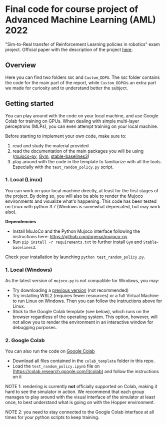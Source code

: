 # Final code for course project of Advanced Machine Learning (AML) 2022
"Sim-to-Real transfer of Reinforcement Learning policies in robotics" exam project.
Official paper with the description of the project [here](https://github.com/marcopra/RL-vision-based/blob/master/Learning%20from%20Pixels%20and%20Domain%20Randomization%20using%20SAC.pdf).

## Overview

Here you can find two folders `SAC` and `Custom_DDPG`. The `SAC` folder contains the code for the main part of the report, while `Custom_DDPG`is an extra part we made for curiosity and to understand better the subject. 



## Getting started

You can play around with the code on your local machine, and use Google Colab for training on GPUs. When dealing with simple multi-layer perceptrons (MLPs), you can even attempt training on your local machine.

Before starting to implement your own code, make sure to:
1. read and study the material provided
2. read the documentation of the main packages you will be using ([mujoco-py](https://github.com/openai/mujoco-py), [Gym](https://github.com/openai/gym), [stable-baselines3](https://stable-baselines3.readthedocs.io/en/master/index.html))
3. play around with the code in the template to familiarize with all the tools. Especially with the `test_random_policy.py` script.


### 1. Local (Linux)

You can work on your local machine directly, at least for the first stages of the project. By doing so, you will also be able to render the Mujoco environments and visualize what's happening. This code has been tested on Linux with python 3.7 (Windows is somewhat deprecated, but may work also).

**Dependencies**
- Install MuJoCo and the Python Mujoco interface following the instructions here: https://github.com/openai/mujoco-py
- Run `pip install -r requirements.txt` to further install `Gym` and `Stable-baselines3`.

Check your installation by launching `python test_random_policy.py`.


### 1. Local (Windows)
As the latest version of `mujoco-py` is not compatible for Windows, you may:
- Try downloading a [previous version](https://github.com/openai/mujoco-py/blob/9ea9bb000d6b8551b99f9aa440862e0c7f7b4191/) (not recommended)
- Try installing WSL2 (requires fewer resources) or a full Virtual Machine to run Linux on Windows. Then you can follow the instructions above for Linux.
- Stick to the Google Colab template (see below), which runs on the browser regardless of the operating system. This option, however, will not allow you to render the environment in an interactive window for debugging purposes.


### 2. Google Colab

You can also run the code on [Google Colab](https://colab.research.google.com/)

- Download all files contained in the `colab_template` folder in this repo.
- Load the `test_random_policy.ipynb` file on [https://colab.research.google.com/](colab) and follow the instructions on it

NOTE 1: rendering is currently **not** officially supported on Colab, making it hard to see the simulator in action. We recommend that each group manages to play around with the visual interface of the simulator at least once, to best understand what is going on with the Hopper environment.

NOTE 2: you need to stay connected to the Google Colab interface at all times for your python scripts to keep training.
